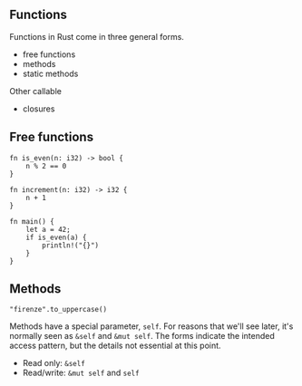 <section class="slide">

# Functions

</section>
<section class="slide">

Functions in Rust come in three general forms.

- free functions
- methods
- static methods

Other callable

- closures

</section>

<section class="slide">

## Free functions

</section>
<section class="slide">

```rust,editable
fn is_even(n: i32) -> bool {
    n % 2 == 0
}

fn increment(n: i32) -> i32 {
    n + 1
}

fn main() {
    let a = 42;
    if is_even(a) {
        println!("{}")
    }
}
```
<!-- 
<ul class="fragment">
    <li class="fragment">Free functions</li>
    <li class="fragment">Methods on types </li>
</ul> -->

</section>

<section class="slide">

## Methods

```rust,editable
"firenze".to_uppercase()
```

</section>
<section class="slide">

Methods have a special parameter, `self`.
For reasons that we'll see later, it's normally seen as `&self` and `&mut self`.
The forms indicate the intended access pattern, but the details not essential at this point.

- Read only: `&self`
- Read/write: `&mut self` and `self`

<!--

It can have

- `self` - move ownership of self into the caller.
- `&self` - read access
- `&mut self` - read/write access to the calling
- -->

</section>

<!--
<section class="slide">

Functions are related to a series of traits:

<ul class="fragment">
    <li class="fragment"><code>Fn</code></li>
    <li class="fragment">Methods on types </li>
</ul>

</section>
-->